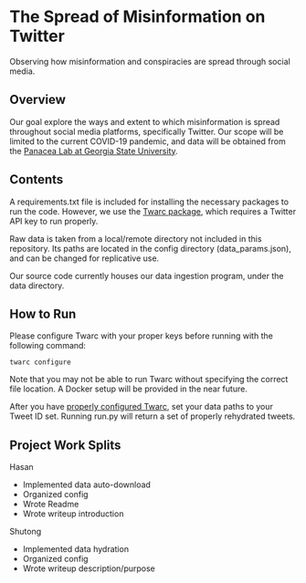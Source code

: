# The Spread of Misinformation on Twitter
Observing how misinformation and conspiracies are spread through social media.

## Overview

Our goal explore the ways and extent to which misinformation is spread throughout social media platforms, specifically Twitter. Our scope will be limited to the current COVID-19 pandemic, and data will be obtained from the [Panacea Lab at Georgia State University](http://www.panacealab.org/covid19/). 

## Contents

A requirements.txt file is included for installing the necessary packages to run the code. However, we use the [Twarc package](https://scholarslab.github.io/learn-twarc/), which requires a Twitter API key to run properly.

Raw data is taken from a local/remote directory not included in this repository. Its paths are located in the config directory (data_params.json), and can be changed for replicative use. 

Our source code currently houses our data ingestion program, under the data directory.

## How to Run
Please configure Twarc with your proper keys before running with the following command:

```
twarc configure
```

Note that you may not be able to run Twarc without specifying the correct file location. A Docker setup will be provided in the near future.

After you have [properly configured Twarc](https://scholarslab.github.io/learn-twarc/01-quick-start.html), set your data paths 
to your Tweet ID set. Running run.py will return a set of properly rehydrated tweets. 

## Project Work Splits
Hasan
- Implemented data auto-download
- Organized config
- Wrote Readme
- Wrote writeup introduction

Shutong
- Implemented data hydration
- Organized config
- Wrote writeup description/purpose